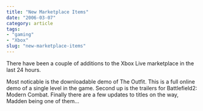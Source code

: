 ```yaml
---
title: "New Marketplace Items"
date: "2006-03-07"
category: article
tags:
- "gaming"
- "Xbox"
slug: "new-marketplace-items"
---
```


There have been a couple of additions to the Xbox Live marketplace in the last 24 hours.
  
Most noticable is the downloadable demo of The Outfit. This is a full online demo of a single level in the game. Second up is the trailers for Battlefield2: Modern Combat. Finally there are a few updates to titles on the way, Madden being one of them…
